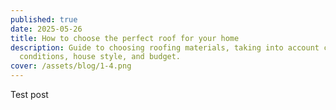 ```yaml
---
published: true
date: 2025-05-26
title: How to choose the perfect roof for your home
description: Guide to choosing roofing materials, taking into account climate
  conditions, house style, and budget.
cover: /assets/blog/1-4.png
---
```

Test post
